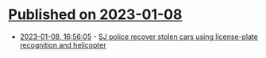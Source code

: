 # [Published on 2023-01-08](index.md)

* [2023-01-08, 16:56:05](https://news.ycombinator.com/item?id=34300713) - [SJ police recover stolen cars using license-plate recognition and helicopter](https://www.kron4.com/news/bay-area/san-jose-police-recover-three-stolen-cars-using-license-plate-recognition-and-helicopter/)
